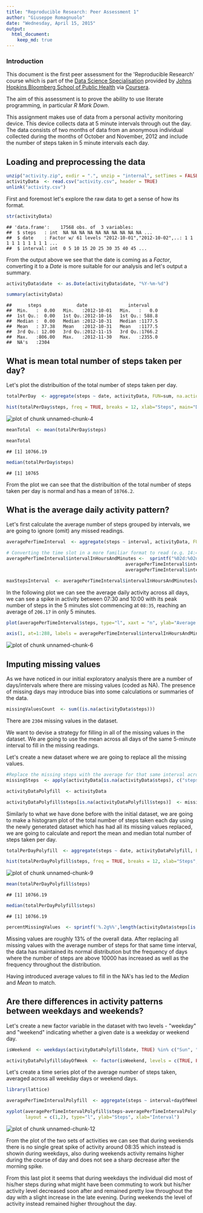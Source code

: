 ```yaml
---
title: "Reproducible Research: Peer Assessment 1"
author: "Giuseppe Romagnuolo"
date: "Wednesday, April 15, 2015"
output: 
  html_document:
    keep_md: true
---
```


### Introduction

This document is the first peer assessment for the 'Reproducible Research' course which is part of the [Data Science Specialisation][dss] provided by [Johns Hopkins Bloomberg School of Public Health][jhsph] via [Coursera][co].

The aim of this assessment is to prove the ability to use literate programming, in particular *R Mark Down*.

This assignment makes use of data from a personal activity monitoring device. This device collects data at 5 minute intervals through out the day. The data consists of two months of data from an anonymous individual collected during the months of October and November, 2012 and include the number of steps taken in 5 minute intervals each day.

[dss]: https://www.coursera.org/specialization/jhudatascience/1
[jhsph]: http://www.jhsph.edu/
[co]: https://www.coursera.org/

## Loading and preprocessing the data


```r
unzip("activity.zip", exdir = ".", unzip = "internal", setTimes = FALSE) #unzips the file
activityData  <- read.csv("activity.csv", header = TRUE)
unlink("activity.csv")
```

First and foremost let's explore the raw data to get a sense of how its format.


```r
str(activityData)
```

```
## 'data.frame':	17568 obs. of  3 variables:
##  $ steps   : int  NA NA NA NA NA NA NA NA NA NA ...
##  $ date    : Factor w/ 61 levels "2012-10-01","2012-10-02",..: 1 1 1 1 1 1 1 1 1 1 ...
##  $ interval: int  0 5 10 15 20 25 30 35 40 45 ...
```

From the output above we see that the date is coming as a *Factor*, converting it to a *Date* is more suitable for 
our analysis and let's output a summary.


```r
activityData$date  <- as.Date(activityData$date, "%Y-%m-%d")

summary(activityData) 
```

```
##      steps             date               interval     
##  Min.   :  0.00   Min.   :2012-10-01   Min.   :   0.0  
##  1st Qu.:  0.00   1st Qu.:2012-10-16   1st Qu.: 588.8  
##  Median :  0.00   Median :2012-10-31   Median :1177.5  
##  Mean   : 37.38   Mean   :2012-10-31   Mean   :1177.5  
##  3rd Qu.: 12.00   3rd Qu.:2012-11-15   3rd Qu.:1766.2  
##  Max.   :806.00   Max.   :2012-11-30   Max.   :2355.0  
##  NA's   :2304
```


## What is mean total number of steps taken per day?

Let's plot the distribuition of the total number of steps taken per day.


```r
totalPerDay  <- aggregate(steps ~ date, activityData, FUN=sum, na.action = na.omit)

hist(totalPerDay$steps, freq = TRUE, breaks = 12, xlab="Steps", main="Distribution of total steps taken per day (na omitted)")
```

![plot of chunk unnamed-chunk-4](figure/unnamed-chunk-4-1.png) 

```r
meanTotal  <- mean(totalPerDay$steps)

meanTotal
```

```
## [1] 10766.19
```

```r
median(totalPerDay$steps)
```

```
## [1] 10765
```

From the plot we can see that the distribuition of the total number of steps taken per day is normal and has a mean of ``10766.2``.


## What is the average daily activity pattern?

Let's first calculate the average number of steps grouped by intervals, we are going to ignore (omit) any missed readings.


```r
averagePerTimeInterval  <- aggregate(steps ~ interval, activityData, FUN=mean, na.action = na.omit)

# Converting the time slot in a more familiar format to read (e.g. 14:45 as opposed to 1445)
averagePerTimeInterval$intervalInHoursAndMinutes <-  sprintf("%02d:%02d", 
                                            averagePerTimeInterval$interval%/%100, 
                                            averagePerTimeInterval$interval%%100) 

maxStepsInterval  <- averagePerTimeInterval$intervalInHoursAndMinutes[which(averagePerTimeInterval$steps == max(averagePerTimeInterval$steps))]
```


In the following plot we can see the average daily activity across all days, we can see a spike in activity between 07:30 and 10:00 with its peak number of steps in the 5 minutes slot commencing at ``08:35``, reaching an average of ``206.17`` in only 5 minutes.




```r
plot(averagePerTimeInterval$steps, type="l", xaxt = "n", ylab="Average Steps", xlab="Time of day", main = "Average daily activity pattern")

axis(1, at=1:288, labels = averagePerTimeInterval$intervalInHoursAndMinutes)
```

![plot of chunk unnamed-chunk-6](figure/unnamed-chunk-6-1.png) 


## Imputing missing values

As we have noticed in our initial exploratory analysis there are a number of days/intervals where there are missing values (coded as NA). The presence of missing days may introduce bias into some calculations or summaries of the data.


```r
missingValuesCount  <- sum((is.na(activityData$steps)))
```

There are ``2304`` missing values in the dataset.

We want to devise a strategy for filling in all of the missing values in the dataset. We are going to use the mean across all days of the same 5-minute interval to fill in the missing readings.

Let's create a new dataset where we are going to replace all the missing values.


```r
#Replace the missing steps with the average for that same interval across all days
missingSteps  <- apply(activityData[is.na(activityData$steps), c("steps", "interval")],1, function(x){averagePerTimeInterval$steps[averagePerTimeInterval$interval ==x[2]]})

activityDataPolyfill  <- activityData

activityDataPolyfill$steps[is.na(activityDataPolyfill$steps)]  <- missingSteps
```

Similarly to what we have done before with the initial dataset, we are going to make a histogram plot of the total number of steps taken each day using the newly generated dataset which has had all its missing values replaced, we are going to calculate and report the mean and median total number of steps taken per day. 


```r
totalPerDayPolyfill  <- aggregate(steps ~ date, activityDataPolyfill, FUN=sum)

hist(totalPerDayPolyfill$steps, freq = TRUE, breaks = 12, xlab="Steps", main="Distribution of total steps taken per day (na replaced)")
```

![plot of chunk unnamed-chunk-9](figure/unnamed-chunk-9-1.png) 

```r
mean(totalPerDayPolyfill$steps)
```

```
## [1] 10766.19
```

```r
median(totalPerDayPolyfill$steps)
```

```
## [1] 10766.19
```


```r
percentMissingValues  <- sprintf('%.2g%%',length(activityData$steps[is.na(activityData$steps)]) / length(activityData$steps) * 100)
```

Missing values are roughly 13% of the overall data. After replacing all missing values with the average number of steps for that same time interval, the data has maintained its normal distribution but the frequency of days where the number of steps are above 10000 has increased as well as the frequency throughout the distribution.

Having introduced average values to fill in the NA's has led to the *Median* and *Mean* to match.

## Are there differences in activity patterns between weekdays and weekends?

Let's create a new factor variable in the dataset with two levels - "weekday" and "weekend" indicating whether a given date is a weekday or weekend day.


```r
isWeekend  <- weekdays(activityDataPolyfill$date, TRUE) %in% c("Sun", "Sat")

activityDataPolyfill$dayOfWeek  <- factor(isWeekend, levels = c(TRUE, FALSE), labels = c("weekend", "weekday"))
```

Let's create a time series plot of the average number of steps taken, averaged across all weekday days or weekend days. 


```r
library(lattice)

averagePerTimeIntervalPolyfill  <- aggregate(steps ~ interval+dayOfWeek, activityDataPolyfill, FUN=mean)

xyplot(averagePerTimeIntervalPolyfill$steps~averagePerTimeIntervalPolyfill$interval|averagePerTimeIntervalPolyfill$dayOfWeek, 
       layout = c(1,2), type="l", ylab="Steps", xlab="Interval")
```

![plot of chunk unnamed-chunk-12](figure/unnamed-chunk-12-1.png) 

From the plot of the two sets of activities we can see that during weekends there is no single great spike of activity around 08:35 which instead is showin during weekdays, also during weekends activity remains higher during the course of day and does not see a sharp decrease after the morning spike.

From this last plot it seems that during weekdays the individual did  most of his/her steps during what might have been commuting to work but his/her activity level decreased soon after and remained pretty low throughout the day with a slight increase in the late evening. During weekends the level of activity instead remained higher throughout the day.

